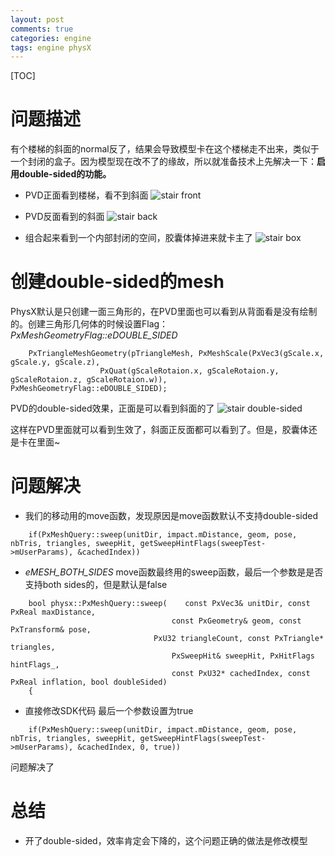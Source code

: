 ```yaml
---
layout: post
comments: true
categories: engine
tags: engine physX
---
```


[TOC]

# 问题描述
有个楼梯的斜面的normal反了，结果会导致模型卡在这个楼梯走不出来，类似于一个封闭的盒子。因为模型现在改不了的缘故，所以就准备技术上先解决一下：**启用double-sided的功能。**






* PVD正面看到楼梯，看不到斜面
![stair front](https://github.com/pkxpp/pkxpp.github.io/blob/master/_posts/img/stair_front.png?raw=true)

* PVD反面看到的斜面
![stair back](https://github.com/pkxpp/pkxpp.github.io/blob/master/_posts/img/stair_back.png?raw=true)

* 组合起来看到一个内部封闭的空间，胶囊体掉进来就卡主了
![stair box](https://github.com/pkxpp/pkxpp.github.io/blob/master/_posts/img/stair_box.jpg?raw=true)

# 创建double-sided的mesh

PhysX默认是只创建一面三角形的，在PVD里面也可以看到从背面看是没有绘制的。创建三角形几何体的时候设置Flag：*PxMeshGeometryFlag::eDOUBLE_SIDED*

```
	PxTriangleMeshGeometry(pTriangleMesh, PxMeshScale(PxVec3(gScale.x, gScale.y, gScale.z),
					PxQuat(gScaleRotaion.x, gScaleRotaion.y, gScaleRotaion.z, gScaleRotaion.w)), PxMeshGeometryFlag::eDOUBLE_SIDED);
```
PVD的double-sided效果，正面是可以看到斜面的了
![stair double-sided](https://github.com/pkxpp/pkxpp.github.io/blob/master/_posts/img/stair_double_sided.jpg?raw=true)

这样在PVD里面就可以看到生效了，斜面正反面都可以看到了。但是，胶囊体还是卡在里面~

# 问题解决

* 我们的移动用的move函数，发现原因是move函数默认不支持double-sided

```
	if(PxMeshQuery::sweep(unitDir, impact.mDistance, geom, pose, nbTris, triangles, sweepHit, getSweepHintFlags(sweepTest->mUserParams), &cachedIndex))
```

* *eMESH_BOTH_SIDES*
move函数最终用的sweep函数，最后一个参数是是否支持both sides的，但是默认是false
```
	bool physx::PxMeshQuery::sweep(    const PxVec3& unitDir, const PxReal maxDistance,
									const PxGeometry& geom, const PxTransform& pose,
                                PxU32 triangleCount, const PxTriangle* triangles,
									PxSweepHit& sweepHit, PxHitFlags hintFlags_,
									const PxU32* cachedIndex, const PxReal inflation, bool doubleSided)
	{
```

* 直接修改SDK代码
最后一个参数设置为true
```
	if(PxMeshQuery::sweep(unitDir, impact.mDistance, geom, pose, nbTris, triangles, sweepHit, getSweepHintFlags(sweepTest->mUserParams), &cachedIndex, 0, true))
```

问题解决了

# 总结
* 开了double-sided，效率肯定会下降的，这个问题正确的做法是修改模型